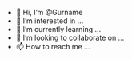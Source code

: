- 👋 Hi, I’m @Gurname
- 👀 I’m interested in ...
- 🌱 I’m currently learning ...
- 💞️ I’m looking to collaborate on ...
- 📫 How to reach me ...

<!---
Gurname/Gurname is a ✨ special ✨ repository because its `README.md` (this file) appears on your GitHub profile.
You can click the Preview link to take a look at your changes.
--->
